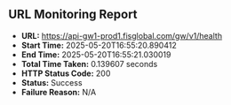 ## URL Monitoring Report

- **URL:** https://api-gw1-prod1.fisglobal.com/gw/v1/health
- **Start Time:** 2025-05-20T16:55:20.890412
- **End Time:** 2025-05-20T16:55:21.030019
- **Total Time Taken:** 0.139607 seconds
- **HTTP Status Code:** 200
- **Status:** Success
- **Failure Reason:** N/A
